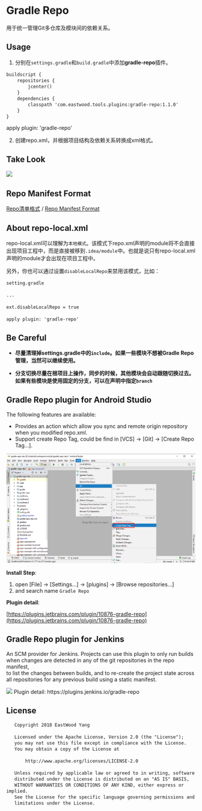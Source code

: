 
# Gradle Repo
用于统一管理Git多仓库及模块间的依赖关系。

## Usage

1. 分别在`settings.gradle`和`build.gradle`中添加**gradle-repo**插件。

```
buildscript {
    repositories {
        jcenter()
    }
    dependencies {
        classpath 'com.eastwood.tools.plugins:gradle-repo:1.1.0'
    }
}
```

apply plugin: 'gradle-repo'
  
2. 创建repo.xml，并根据项目结构及依赖关系转换成xml格式。

## Take Look

<img src='https://github.com/EastWoodYang/gradle-repo/blob/master/picture/1.png' />
  
## Repo Manifest Format

[Repo清单格式](https://github.com/EastWoodYang/Gradle-Repo/wiki/Repo%E6%B8%85%E5%8D%95%E6%A0%BC%E5%BC%8F) / [Repo Manifest Format](https://github.com/EastWoodYang/Gradle-Repo/wiki/Repo-Manifest-Format)

## About repo-local.xml
repo-local.xml可以理解为`本地模式`。该模式下repo.xml声明的module将不会直接出现项目工程中，而是直接被移到`.idea/module`中。也就是说只有repo-local.xml声明的module才会出现在项目工程中。

另外，你也可以通过设置`disableLocalRepo`来禁用该模式，比如：

```
setting.gradle

...

ext.disableLocalRepo = true

apply plugin: 'gradle-repo'
```

## Be Careful

* **尽量清理掉settings.gradle中的`include`。如果一些模块不想被Gradle Repo管理，当然可以继续使用。**

* **分支切换尽量在根项目上操作，同步的时候，其他模块会自动跟随切换过去。如果有些模块是使用固定的分支，可以在<module />声明中指定`branch`**

## Gradle Repo plugin for Android Studio  

The following features are available:  
  
* Provides an action which allow you sync and remote origin repository when you modified repo.xml.  
* Support create Repo Tag, could be find in [VCS] -> [Git] -> [Create Repo Tag...].
  
<img src='https://github.com/EastWoodYang/gradle-repo-idea-plugin/blob/master/pictures/2.png'/>  
  
**Install Step**:  
1. open [File] -> [Settings...] -> [plugins] -> [Browse repositories...]  
2. and search name `Gradle Repo`
  
**Plugin detail**:  
  
[https://plugins.jetbrains.com/plugin/10876-gradle-repo](https://plugins.jetbrains.com/plugin/10876-gradle-repo)  
  
## Gradle Repo plugin for Jenkins  
An SCM provider for Jenkins. Projects can use this plugin to only run builds when changes are detected in any of the git repositories in the repo manifest,  
to list the changes between builds, and to re-create the project state across all repositories for any previous build using a static manifest.  
  
<img src='https://github.com/EastWoodYang/gradle-repo/blob/master/picture/4.png'/>  
Plugin detail: https://plugins.jenkins.io/gradle-repo
  
## License  
```  
   Copyright 2018 EastWood Yang  
  
   Licensed under the Apache License, Version 2.0 (the "License");  
   you may not use this file except in compliance with the License.  
   You may obtain a copy of the License at  
  
       http://www.apache.org/licenses/LICENSE-2.0  
  
   Unless required by applicable law or agreed to in writing, software  
   distributed under the License is distributed on an "AS IS" BASIS,  
   WITHOUT WARRANTIES OR CONDITIONS OF ANY KIND, either express or implied.  
   See the License for the specific language governing permissions and  
   limitations under the License.  
```
